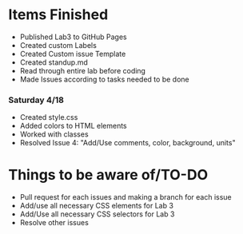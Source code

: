 # Items Finished
- Published Lab3 to GitHub Pages
- Created custom Labels
- Created Custom issue Template
- Created standup.md
- Read through entire lab before coding
- Made Issues according to tasks needed to be done

### Saturday 4/18
- Created style.css
- Added colors to HTML elements
- Worked with classes
- Resolved Issue 4: "Add/Use comments, color, background, units"

# Things to be aware of/TO-DO 
- Pull request for each issues and making a branch for each issue
- Add/use all necessary CSS elements for Lab 3 
- Add/Use all necessary CSS selectors for Lab 3
- Resolve other issues
